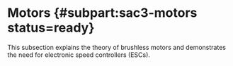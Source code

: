 # Motors {#subpart:sac3-motors status=ready}

This subsection explains the theory of brushless motors and demonstrates the need for electronic speed controllers (ESCs).

